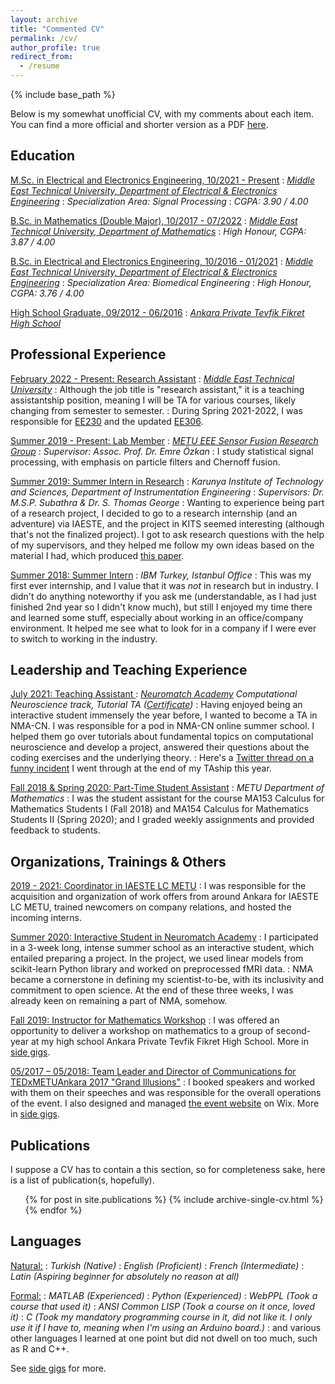 ```yaml
---
layout: archive
title: "Commented CV"
permalink: /cv/
author_profile: true
redirect_from:
  - /resume
---
```


{% include base_path %}

Below is my somewhat unofficial CV, with my comments about each item. You can find a more official and shorter version as a PDF [here](/files/OgulCanYurdakul_shortCV.pdf).

## Education

<ins>M.Sc. in Electrical and Electronics Engineering, 10/2021 - Present</ins>
:   *[Middle East Technical University, Department of Electrical & Electronics Engineering](https://eee.metu.edu.tr)*
:   *Specialization Area: Signal Processing*
:   *CGPA: 3.90 / 4.00*

<ins>B.Sc. in Mathematics (Double Major), 10/2017 - 07/2022</ins>
:   *[Middle East Technical University, Department of Mathematics](https://math.metu.edu.tr)*
:   *High Honour, CGPA: 3.87 / 4.00*

<ins>B.Sc. in Electrical and Electronics Engineering, 10/2016 - 01/2021</ins>
:   *[Middle East Technical University, Department of Electrical & Electronics Engineering](https://eee.metu.edu.tr)*
:   *Specialization Area: Biomedical Engineering*
:   *High Honour, CGPA: 3.76 / 4.00*

<ins>High School Graduate, 09/2012 - 06/2016</ins>
:   *[Ankara Private Tevfik Fikret High School](https://ankara.tfo.k12.tr/)*

## Professional Experience

<ins>February 2022 - Present: Research Assistant</ins>
:   *[Middle East Technical University](https://eee.metu.edu.tr/personel/ogul-yurdakul)*
:   Although the job title is "research assistant," it is a teaching assistantship position, meaning I will be TA for various courses, likely changing from semester to semester.
:   During Spring 2021-2022, I was responsible for [EE230](https://catalog.metu.edu.tr/course.php?course_code=5670230) and the updated [EE306](https://catalog.metu.edu.tr/course.php?course_code=5670306).

<ins>Summer 2019 - Present: Lab Member</ins>
:   *[METU EEE Sensor Fusion Research Group](http://sensorfusion.eee.metu.edu.tr)*
:   *Supervisor: Assoc. Prof. Dr. Emre Özkan*
:   I study statistical signal processing, with emphasis on particle filters and Chernoff fusion.

<ins>Summer 2019: Summer Intern in Research</ins>
:   *Karunya Institute of Technology and Sciences, Department of Instrumentation Engineering*
:   *Supervisors: Dr. M.S.P. Subathra & Dr. S. Thomas George*
:   Wanting to experience being part of a research project, I decided to go to a research internship (and an adventure) via IAESTE, and the project in KITS seemed interesting (although that's not the finalized project). I got to ask research questions with the help of my supervisors, and they helped me follow my own ideas based on the material I had, which produced [this paper](/publications/nr-lbp).

<ins>Summer 2018: Summer Intern</ins>
:   *IBM Turkey, Istanbul Office*
:   This was my first ever internship, and I value that it was *not* in research but in industry. I didn't do anything noteworthy if you ask me (understandable, as I had just finished 2nd year so I didn't know much), but still I enjoyed my time there and learned some stuff, especially about working in an office/company environment. It helped me see what to look for in a company if I were ever to switch to working in the industry. 

## Leadership and Teaching Experience

<ins>July 2021: Teaching Assistant </ins>
:   *[Neuromatch Academy](https://academy.neuromatch.io) Computational Neuroscience track, Tutorial TA ([Certificate](/files/NMA_TA_Certificate.pdf))*
:   Having enjoyed being an interactive student immensely the year before, I wanted to become a TA in NMA-CN. I was responsible for a pod in NMA-CN online summer school. I helped them go over tutorials about fundamental topics on computational neuroscience and develop a project, answered their questions about the coding exercises and the underlying theory.
:   Here's a [Twitter thread on a funny incident](https://twitter.com/ogulyurdakul/status/1420058847289516035?s=20&t=EkKAiZHDh7fJ4JEoGzkDHg) I went through at the end of my TAship this year.

<ins>Fall 2018 & Spring 2020: Part-Time Student Assistant</ins>
:   *METU Department of Mathematics*
:   I was the student assistant for the course MA153 Calculus for Mathematics Students I (Fall 2018) and MA154 Calculus for Mathematics Students II (Spring 2020); and I graded weekly assignments and provided feedback to students.

## Organizations, Trainings & Others

<ins>2019 - 2021: Coordinator in IAESTE LC METU</ins>
:   I was responsible for the acquisition and organization of work offers from around Ankara for IAESTE LC METU, trained newcomers on company relations, and hosted the incoming interns.

<ins>Summer 2020: Interactive Student in Neuromatch Academy</ins>
:   I participated in a 3-week long, intense summer school as an interactive student, which entailed preparing a project. In the project, we used linear models from scikit-learn Python library and worked on preprocessed fMRI data. 
:   NMA became a cornerstone in defining my scientist-to-be, with its inclusivity and commitment to open science. At the end of these three weeks, I was already keen on remaining a part of NMA, somehow.

<ins>Fall 2019: Instructor for Mathematics Workshop</ins>
:   I was offered an opportunity to deliver a workshop on mathematics to a group of second-year at my high school Ankara Private Tevfik Fikret High School. More in [side gigs](/side-gigs/#maths-workshop).

<ins>05/2017 – 05/2018: Team Leader and Director of Communications for [TEDxMETUAnkara 2017 "Grand Illusions"](https://www.ted.com/tedx/events/25058)</ins>
:   I booked speakers and worked with them on their speeches and was responsible for the overall operations of the event. I also designed and managed [the event website](https://www.tedxmetuankara.com) on Wix. More in [side gigs](/side-gigs/#tedxmetuankara).

## Publications
I suppose a CV has to contain a this section, so for completeness sake, here is a list of publication(s, hopefully).
  <ul>{% for post in site.publications %}
    {% include archive-single-cv.html %}
  {% endfor %}</ul>

## Languages

<ins>Natural:</ins>
:   *Turkish (Native)*
:   *English (Proficient)*
:   *French (Intermediate)*
:   *Latin (Aspiring beginner for absolutely no reason at all)*

<ins>Formal:</ins>
:   *MATLAB (Experienced)*
:   *Python (Experienced)*
:   *WebPPL (Took a course that used it)*
:   *ANSI Common LISP (Took a course on it once, loved it)*
:   *C (Took my mandatory programming course in it, did not like it. I only use it if I have to, meaning when I'm using an Arduino board.)*
:   and various other languages I learned at one point but did not dwell on too much, such as R and C++.

<!-- : I -->

See [side gigs](/side-gigs) for more.
  
<!-- ## Skills
* Skill 1
* Skill 2
  * Sub-skill 2.1
  * Sub-skill 2.2
  * Sub-skill 2.3
* Skill 3 -->
  
<!-- Talks
======
  <ul>{% for post in site.talks %}
    {% include archive-single-talk-cv.html %}
  {% endfor %}</ul> -->
  
<!-- Teaching
======
  <ul>{% for post in site.teaching %}
    {% include archive-single-cv.html %}
  {% endfor %}</ul>
  
Service and leadership
======
* Currently signed in to 43 different slack teams -->
